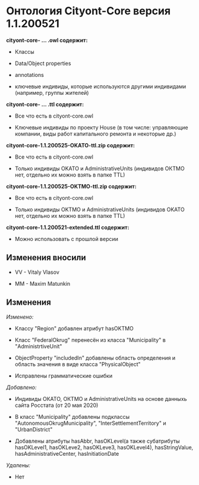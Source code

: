 # Онтология Cityont-Core версия 1.1.200521

**cityont-core- ... .owl содержит:**

- Классы

- Data/Object properties

- annotations

- ключевые индивиды, которые используются другими индивидами (например, группы жителей)

**cityont-core-  ... .ttl содержит:**

- Все что есть в cityont-core.owl

- Ключевые индивиды по проекту House (в том числе: управляющие компании, виды работ капитального ремонта и некоторые др.)

**cityont-core-1.1.200525-OKATO-ttl.zip содержит:**

- Все что есть в cityont-core.owl

- Только индивиды OKATO и AdministrativeUnits (индивидов ОКТМО нет, отдельно их можно взять в папке TTL)

**cityont-core-1.1.200525-OKTMO-ttl.zip содержит:**

- Все что есть в cityont-core.owl

- Только индивиды OKTMO и AdministrativeUnits (индивидов OKATO нет, отдельно их можно взять в папке TTL)

**cityont-core-1.1.200521-extended.ttl содержит:**

- Можно использовать с прошлой версии

## Изменения вносили

- VV - Vitaly Vlasov

- MM - Maxim Matunkin

## Изменения

*Изменено:*

- Классу "Region" добавлен атрибут hasOKTMO

- Класс "FederalOkrug" перенесён из класса "Municipality" в "AdministrtiveUnit"

- ObjectProperty "includedIn" добавлены область определения и область значения в виде класса "PhysicalObject"

- Исправлены грамматические ошибки

*Добавлено:*

- Индивиды ОКАТО, ОКТМО и AdministrativeUnits на основе данныхь сайта Росстата (от 20 мая 2020)

- В класс "Municipality" добавлены подклассы "AutonomousOkrugMunicipality", "InterSettlementTerritory" и "UrbanDistrict"

- Добавлены атрибуты hasAbbr, hasOKLevel(а также субатрибуты hasOKLevel1, hasOKLeve2, hasOKLeve3, hasOKLevel4), hasStringValue, hasAdministrativeCenter, hasInitiationDate 

*Удалены:*

- Нет